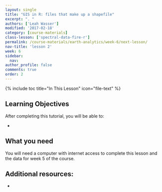 ```yaml
---
layout: single
title: "GIS in R: files that make up a shapefile"
excerpt: ". "
authors: ['Leah Wasser']
modified: '2017-02-18'
category: [course-materials]
class-lesson: ['spectral-data-fire-r']
permalink: /course-materials/earth-analytics/week-6/next-lesson/
nav-title: 'lesson 2'
week: 6
sidebar:
  nav:
author_profile: false
comments: true
order: 2
---
```


{% include toc title="In This Lesson" icon="file-text" %}

<div class='notice--success' markdown="1">

## <i class="fa fa-graduation-cap" aria-hidden="true"></i> Learning Objectives

After completing this tutorial, you will be able to:

*

## <i class="fa fa-check-square-o fa-2" aria-hidden="true"></i> What you need

You will need a computer with internet access to complete this lesson and the data for week 5 of the course.


</div>




<div class="notice--info" markdown="1">

## Additional resources:

* 

</div>
